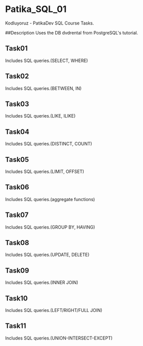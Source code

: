 # Patika_SQL_01
Kodluyoruz - PatikaDev SQL Course Tasks.

##Description
Uses the DB dvdrental from PostgreSQL's tutorial.

## Task01
Includes SQL queries.(SELECT, WHERE)

## Task02
Includes SQL queries.(BETWEEN, IN)

## Task03
Includes SQL queries.(LIKE, ILIKE)

## Task04
Includes SQL queries.(DISTINCT, COUNT)

## Task05
Includes SQL queries.(LIMIT, OFFSET)

## Task06
Includes SQL queries.(aggregate functions)

## Task07
Includes SQL queries.(GROUP BY, HAVING)

## Task08
Includes SQL queries.(UPDATE, DELETE)

## Task09
Includes SQL queries.(INNER JOIN)

## Task10
Includes SQL queries.(LEFT/RIGHT/FULL JOIN)

## Task11
Includes SQL queries.(UNION-INTERSECT-EXCEPT)

